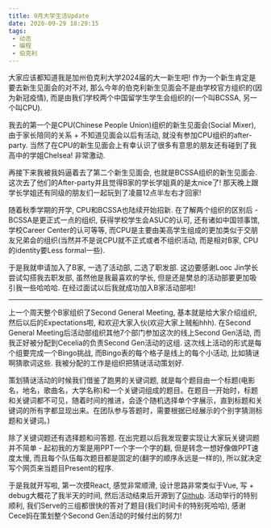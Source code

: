 ```yaml
---
title: 9月大学生活Update
date: 2020-09-29 18:29:15
tags: 
 - 动态
 - 编程
 - 伯克利
---
```

大家应该都知道我是加州伯克利大学2024届的大一新生吧! 作为一个新生肯定是要去新生见面会的对不对, 那么今年的伯克利新生见面会不是由学校官方组织的(因为新冠疫情), 而是由我们学校两个中国留学生学生会组织的(一个叫BCSSA, 另一个叫CPU). 

我去的第一个是CPU(Chinese People Union)组织的新生见面会(Social Mixer), 由于家长陪同的关系 + 不知道见面会以后有活动, 就没有参加CPU组织的after-party. 当然了在CPU的新生见面会上有幸认识了很多有意思的朋友还有碰到了我高中的学姐Chelsea! 非常激动.

再接下来我被我妈逼着去了第二个新生见面会, 也就是BCSSA组织的新生见面会. 这次去了他们的After-party并且觉得B家的学长学姐真的是太nice了! 那天晚上跟学长学姐还有同级的朋友们一起玩到了凌晨12点半左右才回家!

随着秋季学期的开学, CPU和BCSSA也陆续开始招新. 在了解两个组织的区别后 - BCSSA是更正式一点的组织, 获得学校学生会ASUC的认可, 还有诸如中国领事馆, 学校Career Center的认可等等, 而CPU是主要由美高学生组成的更加类似于交朋友兄弟会的组织(当然并不是说CPU就不正式或者不组织活动, 而是相对B家, CPU的identity要Less formal一些).

于是我就申请加入了B家, 一选了活动部, 二选了职发部. 这边要感谢Looc Jin学长尝试勾搭我去职发部, 虽然他是我最喜欢的学长, 但是还是樊总的活动部要更加吸引我一些哈哈哈. 在经过面试以后我就成功加入B家活动部啦!

---

上一个周天整个B家组织了Second General Meeting, 基本就是给大家介绍组织, 然后以后的Expectations啦, 和欢迎大家入伙(欢迎大家上贼船hhh). 在Second General Meeting后活动部组织其他7个部门参加这次的线上Second Gen活动, 而我正好被分配到Cecelia的负责Second Gen活动的这组. 这次线上活动的形式是每个组要完成一个Bingo挑战, 而Bingo表的每个格子是线上的每个小活动, 比如猜谜啊猜歌词这些. 我被分配的工作是组织把猜谜活动策划好. 

策划猜谜活动的时候我们借鉴了跑男的关键词题, 就是每个题目由一个标题(电影名，地名，歌曲名，大学名称)和一个关键词组成的题目。在题目一开始时，标题和关键词都不可见，随着时间的推进，会逐个随机选择单个字展示，直到标题和关键词的所有字都显现出来。在团队参与答题时，需要根据已经展示的个别字猜测标题和关键词。)

除了关键词题还有选择题和问答题. 在出完题以后我发现要实现让大家玩关键词题并不简单 - 起初我的方案是用PPT一个字一个字的翻, 但是转念一想好像做PPT速度太慢, 而且每个队伍每次题目都是固定的(翻字的顺序永远是一样的), 所以就决定写个网页来当题目Present的程序.

于是我就开写啦, 第一次摸React, 感觉非常顺滑, 设计思路非常类似于Vue, 写 + debug大概花了我半天的时间, 然后活动结束后开源到了[Github](https://github.com/ToiletCommander/BCSSA-SecondGen-Trivia). 活动举行的特别顺利, 我们Serve的三组都很快的答对了题目(我们时间卡的特别死哈哈), 感谢Cece妈在策划整个Second Gen活动的时候付出的努力!